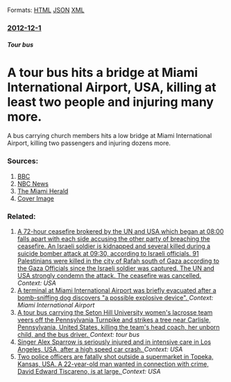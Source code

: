 
Formats: [HTML](/news/2012/12/1/a-tour-bus-hits-a-bridge-at-miami-international-airport-usa-killing-at-least-two-people-and-injuring-many-more.html)  [JSON](/news/2012/12/1/a-tour-bus-hits-a-bridge-at-miami-international-airport-usa-killing-at-least-two-people-and-injuring-many-more.json)  [XML](/news/2012/12/1/a-tour-bus-hits-a-bridge-at-miami-international-airport-usa-killing-at-least-two-people-and-injuring-many-more.xml)  

### [2012-12-1](/news/2012/12/1/index.md)

##### Tour bus
# A tour bus hits a bridge at Miami International Airport, USA, killing at least two people and injuring many more. 

A bus carrying church members hits a low bridge at Miami International Airport, killing two passengers and injuring dozens more.


### Sources:

1. [BBC](http://www.bbc.co.uk/news/world-us-canada-20567153)
2. [NBC News](http://usnews.nbcnews.com/_news/2012/12/01/15596338-tour-bus-hits-miami-airport-overpass-2-dead-others-hurt)
3. [The Miami Herald](http://www.miamiherald.com/2012/12/01/3121896/several-injured-one-possibly-dead.html)
3. [Cover Image](http://ichef.bbci.co.uk/news/1024/media/images/64501000/jpg/_64501744_016640761-1.jpg)

### Related:

1. [A 72-hour ceasefire brokered by the UN and USA which began at 08:00 falls apart with each side accusing the other party of breaching the ceasefire. An Israeli soldier is kidnapped and several killed during a suicide bomber attack at 09:30, according to Israeli officials. 91 Palestinians were killed in the city of Rafah south of Gaza according to the Gaza Officials since the Israeli soldier was captured. The UN and USA strongly condemn the attack. The ceasefire was cancelled. ](/news/2014/08/1/a-72-hour-ceasefire-brokered-by-the-un-and-usa-which-began-at-08-00-falls-apart-with-each-side-accusing-the-other-party-of-breaching-the-cea.md) _Context: USA_
2. [A terminal at Miami International Airport was briefly evacuated after a bomb-sniffing dog discovers "a possible explosive device". ](/news/2013/10/16/a-terminal-at-miami-international-airport-was-briefly-evacuated-after-a-bomb-sniffing-dog-discovers-a-possible-explosive-device.md) _Context: Miami International Airport_
3. [A tour bus carrying the Seton Hill University women's lacrosse team veers off the Pennsylvania Turnpike and strikes a tree near Carlisle, Pennsylvania, United States, killing the team's head coach, her unborn child, and the bus driver. ](/news/2013/03/16/a-tour-bus-carrying-the-seton-hill-university-women-s-lacrosse-team-veers-off-the-pennsylvania-turnpike-and-strikes-a-tree-near-carlisle-pe.md) _Context: tour bus_
4. [Singer Alex Sparrow is seriously injured and in intensive care in Los Angeles, USA, after a high speed car crash. ](/news/2013/01/23/singer-alex-sparrow-is-seriously-injured-and-in-intensive-care-in-los-angeles-usa-after-a-high-speed-car-crash.md) _Context: USA_
5. [Two police officers are fatally shot outside a supermarket in Topeka, Kansas, USA. A 22-year-old man wanted in connection with crime, David Edward Tiscareno, is at large. ](/news/2012/12/16/two-police-officers-are-fatally-shot-outside-a-supermarket-in-topeka-kansas-usa-a-22-year-old-man-wanted-in-connection-with-crime-david.md) _Context: USA_
